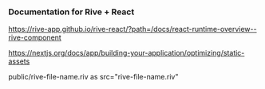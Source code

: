 ### Documentation for Rive + React

https://rive-app.github.io/rive-react/?path=/docs/react-runtime-overview--rive-component

https://nextjs.org/docs/app/building-your-application/optimizing/static-assets

public/rive-file-name.riv as src="rive-file-name.riv"

